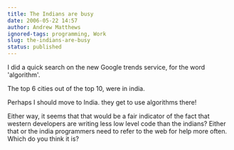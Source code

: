 ```yaml
---
title: The Indians are busy
date: 2006-05-22 14:57
author: Andrew Matthews
ignored-tags: programming, Work
slug: the-indians-are-busy
status: published
---
```


I did a quick search on the new Google trends service, for the word 'algorithm'.

The top 6 cities out of the top 10, were in india.

Perhaps I should move to India. they get to use algorithms there!

Either way, it seems that that would be a fair indicator of the fact that western developers are writing less low level code than the indians? Either that or the india programmers need to refer to the web for help more often. Which do you think it is?
